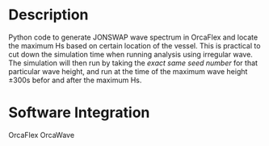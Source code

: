 # Description
Python code to generate JONSWAP wave spectrum in OrcaFlex and locate the maximum Hs based on certain location of the vessel. This is practical to cut down the simulation time when running analysis using irregular wave. The simulation will then run by taking the *exact same seed number* for that particular wave height, and run at the time of the maximum wave height ±300s befor and after the maximum Hs. 

# Software Integration
OrcaFlex
OrcaWave
